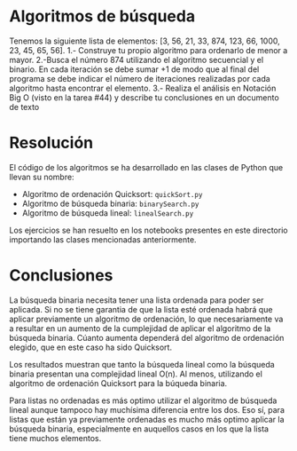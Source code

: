 # Algoritmos de búsqueda

Tenemos la siguiente lista de elementos: [3, 56, 21, 33, 874, 123, 66, 1000, 23, 45, 65, 56].
1.- Construye tu propio algoritmo para ordenarlo de menor a mayor.
2.-Busca el número 874 utilizando el algoritmo secuencial y el binario. En cada iteración se debe sumar +1
de modo que al final del programa se debe indicar el número de iteraciones realizadas por cada
algoritmo hasta encontrar el elemento.
3.- Realiza el análisis en Notación Big O (visto en la tarea #44) y describe tu conclusiones en un
documento de texto

# Resolución 

El código de los algoritmos se ha desarrollado en las clases de Python que llevan su nombre:
- Algoritmo de ordenación Quicksort: `quickSort.py`
- Algoritmo de búsqueda binaria: `binarySearch.py`
- Algoritmo de búsqueda lineal: `linealSearch.py`

Los ejercicios se han resuelto en los notebooks presentes en este directorio importando las clases mencionadas anteriormente.

# Conclusiones

La búsqueda binaria necesita tener una lista ordenada para poder ser aplicada. Si no se tiene garantia de que la lista esté ordenada habrá que aplicar previamente un algoritmo de ordenación, lo que necesariamente va a resultar en un aumento de la cumplejidad de aplicar el algoritmo de la búsqueda binaria. Cúanto aumenta dependerá del algoritmo de ordenación elegido, que en este caso ha sido Quicksort.

Los resultados muestran que tanto la búsqueda lineal como la búsqueda binaria presentan una complejidad lineal O(n). Al menos, utilizando el algoritmo de ordenación Quicksort para la búqueda binaria.

Para listas no ordenadas es más optimo utilizar el algoritmo de búsqueda lineal aunque tampoco hay muchísima diferencia entre los dos. Eso sí, para listas que están ya previamente ordenadas es mucho más optimo aplicar la búsqueda binaria, especialmente en auquellos casos en los que la lista tiene muchos elementos.

